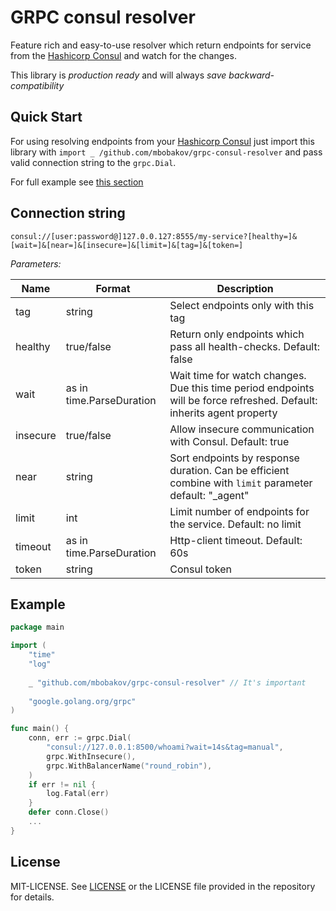 # GRPC consul resolver

Feature rich and easy-to-use resolver which return endpoints for service from the [Hashicorp Consul](https://www.consul.io) and watch for the changes.

This library is *production ready* and will always *save backward-compatibility*

## Quick Start

For using resolving endpoints from your [Hashicorp Consul](https://www.consul.io) just import this library with `import _ /github.com/mbobakov/grpc-consul-resolver` and pass valid connection string to the `grpc.Dial`.

For full example see [this section](#example)

## Connection string
`consul://[user:password@]127.0.0.127:8555/my-service?[healthy=]&[wait=]&[near=]&[insecure=]&[limit=]&[tag=]&[token=]`

*Parameters:*

| Name     	| Format                   	| Description                                                                                                           	|
|----------	|--------------------------	|-----------------------------------------------------------------------------------------------------------------------	|
| tag      	| string                   	| Select endpoints only with this tag                                                                                   	|
| healthy  	| true/false               	| Return only endpoints which pass all health-checks. Default: false                                                    	|
| wait     	| as in time.ParseDuration 	| Wait time for watch changes. Due this time period endpoints will be force refreshed. Default: inherits agent property 	|
| insecure 	| true/false               	| Allow insecure communication with Consul. Default: true                                                               	|
| near     	| string                   	| Sort endpoints by response duration. Can be efficient combine with `limit` parameter default: "_agent"                	|
| limit    	| int                      	| Limit number of endpoints for the service. Default: no limit                                                          	|
| timeout  	| as in time.ParseDuration 	| Http-client timeout. Default: 60s                                                                                     	|
| token  	| string	                | Consul token                                                                                                              |

## Example
```go
package main

import (
	"time"
	"log"
	
	_ "github.com/mbobakov/grpc-consul-resolver" // It's important
	
	"google.golang.org/grpc"
)

func main() {
    conn, err := grpc.Dial(
        "consul://127.0.0.1:8500/whoami?wait=14s&tag=manual",
        grpc.WithInsecure(), 
        grpc.WithBalancerName("round_robin"),
    )
    if err != nil {
        log.Fatal(err)
    }
    defer conn.Close()
    ...
}
```

## License

MIT-LICENSE. See [LICENSE](http://olivere.mit-license.org/)
or the LICENSE file provided in the repository for details.
